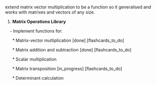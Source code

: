 

extend matrix vector multiplication to be a function so it generalised and works with 
matrixes and vectors of any size.


1. **Matrix Operations Library**

    - Implement functions for:

      * Matrix-vector multiplication [done] [flashcards_to_do]

      * Matrix addition and subtraction [done] [flashcards_to_do]

      * Scalar multiplication

      * Matrix transposition [in_progress] [flashcards_to_do]

      * Determinant calculation